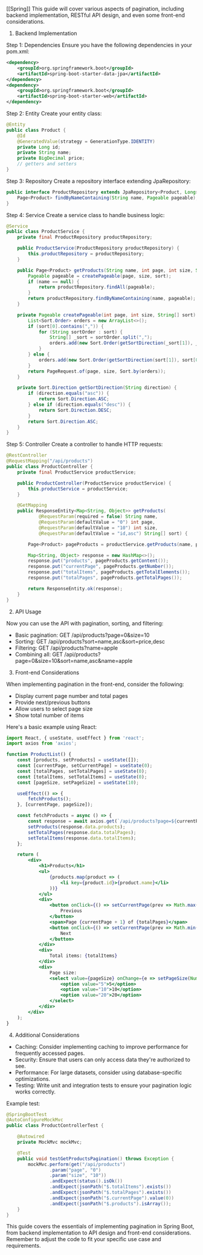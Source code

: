 [[Spring]]
This guide will cover various aspects of pagination, including backend implementation, RESTful API design, and even some front-end considerations.

1. Backend Implementation

Step 1: Dependencies
Ensure you have the following dependencies in your pom.xml:

```xml
<dependency>
    <groupId>org.springframework.boot</groupId>
    <artifactId>spring-boot-starter-data-jpa</artifactId>
</dependency>
<dependency>
    <groupId>org.springframework.boot</groupId>
    <artifactId>spring-boot-starter-web</artifactId>
</dependency>
```

Step 2: Entity
Create your entity class:

```java
@Entity
public class Product {
    @Id
    @GeneratedValue(strategy = GenerationType.IDENTITY)
    private Long id;
    private String name;
    private BigDecimal price;
    // getters and setters
}
```

Step 3: Repository
Create a repository interface extending JpaRepository:

```java
public interface ProductRepository extends JpaRepository<Product, Long> {
    Page<Product> findByNameContaining(String name, Pageable pageable);
}
```

Step 4: Service
Create a service class to handle business logic:

```java
@Service
public class ProductService {
    private final ProductRepository productRepository;

    public ProductService(ProductRepository productRepository) {
        this.productRepository = productRepository;
    }

    public Page<Product> getProducts(String name, int page, int size, String[] sort) {
        Pageable pageable = createPageable(page, size, sort);
        if (name == null) {
            return productRepository.findAll(pageable);
        }
        return productRepository.findByNameContaining(name, pageable);
    }

    private Pageable createPageable(int page, int size, String[] sort) {
        List<Sort.Order> orders = new ArrayList<>();
        if (sort[0].contains(",")) {
            for (String sortOrder : sort) {
                String[] _sort = sortOrder.split(",");
                orders.add(new Sort.Order(getSortDirection(_sort[1]), _sort[0]));
            }
        } else {
            orders.add(new Sort.Order(getSortDirection(sort[1]), sort[0]));
        }
        return PageRequest.of(page, size, Sort.by(orders));
    }

    private Sort.Direction getSortDirection(String direction) {
        if (direction.equals("asc")) {
            return Sort.Direction.ASC;
        } else if (direction.equals("desc")) {
            return Sort.Direction.DESC;
        }
        return Sort.Direction.ASC;
    }
}
```

Step 5: Controller
Create a controller to handle HTTP requests:

```java
@RestController
@RequestMapping("/api/products")
public class ProductController {
    private final ProductService productService;

    public ProductController(ProductService productService) {
        this.productService = productService;
    }

    @GetMapping
    public ResponseEntity<Map<String, Object>> getProducts(
            @RequestParam(required = false) String name,
            @RequestParam(defaultValue = "0") int page,
            @RequestParam(defaultValue = "10") int size,
            @RequestParam(defaultValue = "id,asc") String[] sort) {

        Page<Product> pageProducts = productService.getProducts(name, page, size, sort);

        Map<String, Object> response = new HashMap<>();
        response.put("products", pageProducts.getContent());
        response.put("currentPage", pageProducts.getNumber());
        response.put("totalItems", pageProducts.getTotalElements());
        response.put("totalPages", pageProducts.getTotalPages());

        return ResponseEntity.ok(response);
    }
}
```

2. API Usage

Now you can use the API with pagination, sorting, and filtering:

- Basic pagination: GET /api/products?page=0&size=10
- Sorting: GET /api/products?sort=name,asc&sort=price,desc
- Filtering: GET /api/products?name=apple
- Combining all: GET /api/products?page=0&size=10&sort=name,asc&name=apple

3. Front-end Considerations

When implementing pagination in the front-end, consider the following:

- Display current page number and total pages
- Provide next/previous buttons
- Allow users to select page size
- Show total number of items

Here's a basic example using React:

```jsx
import React, { useState, useEffect } from 'react';
import axios from 'axios';

function ProductList() {
    const [products, setProducts] = useState([]);
    const [currentPage, setCurrentPage] = useState(0);
    const [totalPages, setTotalPages] = useState(0);
    const [totalItems, setTotalItems] = useState(0);
    const [pageSize, setPageSize] = useState(10);

    useEffect(() => {
        fetchProducts();
    }, [currentPage, pageSize]);

    const fetchProducts = async () => {
        const response = await axios.get(`/api/products?page=${currentPage}&size=${pageSize}`);
        setProducts(response.data.products);
        setTotalPages(response.data.totalPages);
        setTotalItems(response.data.totalItems);
    };

    return (
        <div>
            <h1>Products</h1>
            <ul>
                {products.map(product => (
                    <li key={product.id}>{product.name}</li>
                ))}
            </ul>
            <div>
                <button onClick={() => setCurrentPage(prev => Math.max(0, prev - 1))} disabled={currentPage === 0}>
                    Previous
                </button>
                <span>Page {currentPage + 1} of {totalPages}</span>
                <button onClick={() => setCurrentPage(prev => Math.min(totalPages - 1, prev + 1))} disabled={currentPage === totalPages - 1}>
                    Next
                </button>
            </div>
            <div>
                Total items: {totalItems}
            </div>
            <div>
                Page size: 
                <select value={pageSize} onChange={e => setPageSize(Number(e.target.value))}>
                    <option value="5">5</option>
                    <option value="10">10</option>
                    <option value="20">20</option>
                </select>
            </div>
        </div>
    );
}
```

4. Additional Considerations

- Caching: Consider implementing caching to improve performance for frequently accessed pages.
- Security: Ensure that users can only access data they're authorized to see.
- Performance: For large datasets, consider using database-specific optimizations.
- Testing: Write unit and integration tests to ensure your pagination logic works correctly.

Example test:

```java
@SpringBootTest
@AutoConfigureMockMvc
public class ProductControllerTest {

    @Autowired
    private MockMvc mockMvc;

    @Test
    public void testGetProductsPagination() throws Exception {
        mockMvc.perform(get("/api/products")
                .param("page", "0")
                .param("size", "10"))
                .andExpect(status().isOk())
                .andExpect(jsonPath("$.totalItems").exists())
                .andExpect(jsonPath("$.totalPages").exists())
                .andExpect(jsonPath("$.currentPage").value(0))
                .andExpect(jsonPath("$.products").isArray());
    }
}
```

This guide covers the essentials of implementing pagination in Spring Boot, from backend implementation to API design and front-end considerations. Remember to adjust the code to fit your specific use case and requirements.
